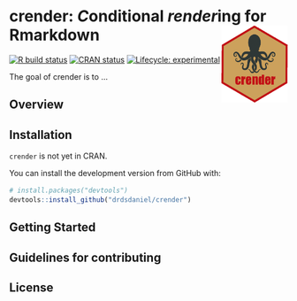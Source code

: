 
<!-- README.md is generated from README.Rmd. Please edit that file -->

# crender: *C*onditional *render*ing for Rmarkdown <img src="man/figures/logo.png" align="right" width=120 height=139 alt="" />

<!-- badges: start -->

[![R build
status](https://github.com/drdsdaniel/crender/workflows/R-CMD-check/badge.svg)](https://github.com/drdsdaniel/crender/actions)
[![CRAN
status](https://www.r-pkg.org/badges/version/crender)](https://CRAN.R-project.org/package=crender)
[![Lifecycle:
experimental](https://img.shields.io/badge/lifecycle-experimental-orange.svg)](https://www.tidyverse.org/lifecycle/#experimental)
<!-- badges: end -->

The goal of crender is to …

## Overview

## Installation

`crender` is not yet in CRAN.
<!-- You can install the released version of crender from [CRAN](https://CRAN.R-project.org) with: -->

<!-- ``` r -->

<!-- install.packages("crender") -->

<!-- ``` -->

You can install the development version from GitHub with:

``` r
# install.packages("devtools")
devtools::install_github("drdsdaniel/crender")
```

## Getting Started

## Guidelines for contributing

## License

<!-- 
Desarrollar esta función:
---
author: "r crender::cr_toggle('Daniel E. de la Rosa', 'crender core team', only = NULL, cr_dbl = NULL)`"

params:
  html: TRUE
  latex: FALSE
  docx: FALSE
---

Esto hará que el autor sea Daniel en html y crender core team en los demás formatos.
Otra vez puedo utilizar los argumentos only y cr_dbl para controlar el resultado.

Si hay más de dos opciones entonces utiliza la función cr_* que corresponda especificando los formatos necesarios en only.

Ejemplo:

r cr_header('Libraries', only = 'html')`
r cr_header('Packages', only = c('latex', 'docx'))`
r cr_header('Imports', only = 'pptx')
-->

<!-- Falta la función cr_table -->

<!-- Falta la función cr_knit -->

<!-- Exclusive output --- la viñeta que va a explicar el parámetro `only` -->

<!-- Cerrar y abrir el documento está funcionando para este error. -->

<!-- pandoc.exe: proyeccion_demanda_electricidad.utf8.md: openBinaryFile: does not exist (No such file or directory) -->

<!-- Error: pandoc document conversion failed with error 1 -->

<!-- Execution halted -->

<!-- Este es un issue abierto en Rmarkdown, y parece que modificar el yaml lo activa -->

<!-- https://github.com/rstudio/rmarkdown/issues/1268 -->

<!-- SACAR EL html_notebook DEL YAML RESUELVE EL PROBLEMA -->

<!-- Si de verdad puedo poner múltiples rmarkdown::render dentro de la function knit, cual es el plan para rmd.polyglot, entonces tambien puedo hacer que crender cree distintas versiones de un mismo documento. Utilizando ver1...vern en lugar de lang1...langn. La idea básicamente es que pongo tantos lang(ver) en los párametros como idiomas(versiones) del mismo documento quiero. Entonces mientras pueda hacer que la funcion knit ejecute rmarkdown::render tantas veces como estos parámetros haya, intercalandolos 1 a 1, entonces puedo manipular los cr_val, incluso puedo combinar esto con los formatos de documentos, es decir que puedo tener distintas versiones en varios formatos con algunas diferencias en cada uno. En fin, los formatos tienen sentido porque puedo hacer una presentación por ejemplo al mismo tiempo, o porque puedo tener una versión html con elementos interactivos. Las versiones vendrían primero que los idiomas, ya que con las versiones puedo hacer lo de los idiomas. -->

<!-- Tener un parámetro ver_append que haga que las versiones posteriores incluyan las anteriores. Así me evito tener que estar escribiendo más y más versiones las funciones que aplican a más de una versión. -->

<!-- En los parámetros para las versiones me gustaría incluir nombres para las versiones más que verdadero o falso. -->

<!-- A la cr_knit function le pueda pasar un argumento correspondiente al nombre de salida del documento. -->

<!-- cr_switch un valor específico para cada formato(lan/ver). Esto más para el yaml, para el contenido mejor utilizar el argumento cr_only -->

<!-- usar |&mean(df$x)| para insertar código a ser evaluado. o yo puedo hacer que internamente una funcion como cr_RCode(mean(df$x)) se traduzca en |&mean(df$x)| para luego operar sobre ello.-->

<!-- Crear una función cr_eval() para evaluar el código R condicionalmente, y así nisiquiera evaluo el código cuando este no va a ser insertado en documento actual. Esto es algo similar a como funciona tryCatch incluso puede ser de este tipo que todo el código vaya dentro de ella o puedo hacer que funciones con %>% o mejor aún de ambas formas. En verdad resulta igual de peligroso que el argumento eval del chuck a menos que logre hacer algun tipo de dependencia que haga que el código se evalue solo si es necesario en cualquier parte del documento. -->

<!-- Puedo utilizar esto para la evaluación dinámica. https://bookdown.org/yihui/rmarkdown-cookbook/load-cache.html -->

